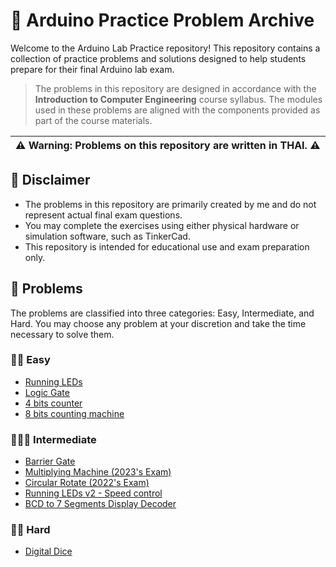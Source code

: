 # 📂 Arduino Practice Problem Archive

Welcome to the Arduino Lab Practice repository! This repository contains a collection of practice problems and solutions designed to help students prepare for their final Arduino lab exam.
> The problems in this repository are designed in accordance with the **Introduction to Computer Engineering** course syllabus. The modules used in these problems are aligned with the components provided as part of the course materials.

| ⚠️ **Warning:** Problems on this repository are written in THAI. ⚠️  |
| --- |

## 📍 Disclaimer

- The problems in this repository are primarily created by me and do not represent actual final exam questions.
- You may complete the exercises using either physical hardware or simulation software, such as TinkerCad.
- This repository is intended for educational use and exam preparation only.

## 📑 Problems

The problems are classified into three categories: Easy, Intermediate, and Hard. You may choose any problem at your discretion and take the time necessary to solve them.

### 👶🏻 Easy

- [Running LEDs](./1-easy/01-running-leds/)
- [Logic Gate](./1-easy/02-logic-gate/)
- [4 bits counter](./1-easy/03-4-bits-counter/)
- [8 bits counting machine](./1-easy/04-8-bits-counting-machine/)

### 👨🏻‍🦲 Intermediate

- [Barrier Gate](https://github.com/xSistted/Introduction-to-Computer-Engineering/tree/main/Final_Exam_Lab)
- [Multiplying Machine (2023's Exam)](./2-intermediate/01-multiplying-machine/)
- [Circular Rotate (2022's Exam)](./2-intermediate/02-circular-rotate/)
- [Running LEDs v2 - Speed control](./2-intermediate/03-running-leds-v2/)
- [BCD to 7 Segments Display Decoder](./2-intermediate/04-bcd-to-ssd-decoder/)

### 👴🏻 Hard

- [Digital Dice](./3-hard/01-digital-dice/)